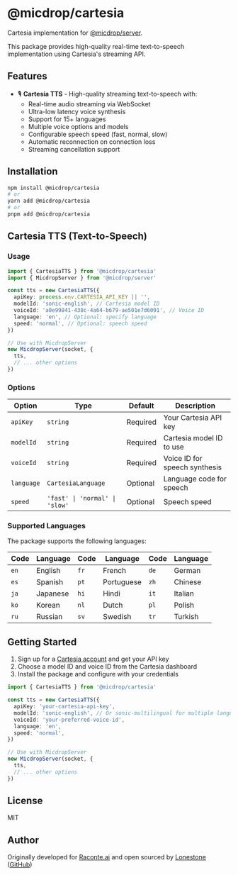 # @micdrop/cartesia

Cartesia implementation for [@micdrop/server](../server/README.md).

This package provides high-quality real-time text-to-speech implementation using Cartesia's streaming API.

## Features

- 🎙️ **Cartesia TTS** - High-quality streaming text-to-speech with:
  - Real-time audio streaming via WebSocket
  - Ultra-low latency voice synthesis
  - Support for 15+ languages
  - Multiple voice options and models
  - Configurable speech speed (fast, normal, slow)
  - Automatic reconnection on connection loss
  - Streaming cancellation support

## Installation

```bash
npm install @micdrop/cartesia
# or
yarn add @micdrop/cartesia
# or
pnpm add @micdrop/cartesia
```

## Cartesia TTS (Text-to-Speech)

### Usage

```typescript
import { CartesiaTTS } from '@micdrop/cartesia'
import { MicdropServer } from '@micdrop/server'

const tts = new CartesiaTTS({
  apiKey: process.env.CARTESIA_API_KEY || '',
  modelId: 'sonic-english', // Cartesia model ID
  voiceId: 'a0e99841-438c-4a64-b679-ae501e7d6091', // Voice ID
  language: 'en', // Optional: specify language
  speed: 'normal', // Optional: speech speed
})

// Use with MicdropServer
new MicdropServer(socket, {
  tts,
  // ... other options
})
```

### Options

| Option     | Type                           | Default  | Description                   |
| ---------- | ------------------------------ | -------- | ----------------------------- |
| `apiKey`   | `string`                       | Required | Your Cartesia API key         |
| `modelId`  | `string`                       | Required | Cartesia model ID to use      |
| `voiceId`  | `string`                       | Required | Voice ID for speech synthesis |
| `language` | `CartesiaLanguage`             | Optional | Language code for speech      |
| `speed`    | `'fast' \| 'normal' \| 'slow'` | Optional | Speech speed                  |

### Supported Languages

The package supports the following languages:

| Code | Language | Code | Language   | Code | Language |
| ---- | -------- | ---- | ---------- | ---- | -------- |
| `en` | English  | `fr` | French     | `de` | German   |
| `es` | Spanish  | `pt` | Portuguese | `zh` | Chinese  |
| `ja` | Japanese | `hi` | Hindi      | `it` | Italian  |
| `ko` | Korean   | `nl` | Dutch      | `pl` | Polish   |
| `ru` | Russian  | `sv` | Swedish    | `tr` | Turkish  |

## Getting Started

1. Sign up for a [Cartesia account](https://cartesia.ai) and get your API key
2. Choose a model ID and voice ID from the Cartesia dashboard
3. Install the package and configure with your credentials

```typescript
import { CartesiaTTS } from '@micdrop/cartesia'

const tts = new CartesiaTTS({
  apiKey: 'your-cartesia-api-key',
  modelId: 'sonic-english', // Or sonic-multilingual for multiple languages
  voiceId: 'your-preferred-voice-id',
  language: 'en',
  speed: 'normal',
})

// Use with MicdropServer
new MicdropServer(socket, {
  tts,
  // ... other options
})
```

## License

MIT

## Author

Originally developed for [Raconte.ai](https://www.raconte.ai) and open sourced by [Lonestone](https://www.lonestone.io) ([GitHub](https://github.com/lonestone))
